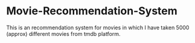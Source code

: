 # Movie-Recommendation-System
This is an recommendation system for movies in which I have taken 5000 (approx) different movies from tmdb platform.
